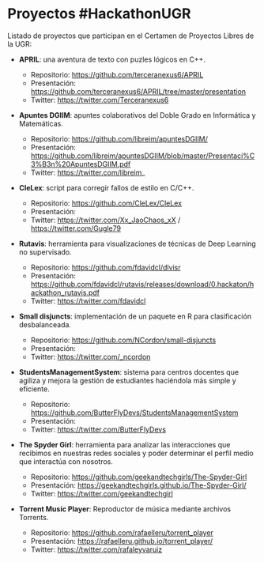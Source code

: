 # Proyectos #HackathonUGR

Listado de proyectos que participan en el Certamen de Proyectos Libres de la UGR:

- **APRIL**: una aventura de texto con puzles lógicos en C++.
  - Repositorio: https://github.com/terceranexus6/APRIL
  - Presentación: https://github.com/terceranexus6/APRIL/tree/master/presentation
  - Twitter: https://twitter.com/Terceranexus6

- **Apuntes DGIIM**: apuntes colaborativos del Doble Grado en Informática y Matemáticas.
  - Repositorio: https://github.com/libreim/apuntesDGIIM/
  - Presentación: https://github.com/libreim/apuntesDGIIM/blob/master/Presentaci%C3%B3n%20ApuntesDGIIM.pdf
  - Twitter: https://twitter.com/libreim_

- **CleLex**: script para corregir fallos de estilo en C/C++.
  - Repositorio: https://github.com/CleLex/CleLex
  - Presentación:
  - Twitter: https://twitter.com/Xx_JaoChaos_xX / https://twitter.com/Gugle79

- **Rutavis**: herramienta para visualizaciones de técnicas de Deep Learning no supervisado.
  - Repositorio: https://github.com/fdavidcl/dlvisr
  - Presentación: https://github.com/fdavidcl/rutavis/releases/download/0.hackaton/hackathon_rutavis.pdf
  - Twitter: https://twitter.com/fdavidcl

- **Small disjuncts**: implementación de un paquete en R para clasificación desbalanceada.
  - Repositorio: https://github.com/NCordon/small-disjuncts
  - Presentación:
  - Twitter: https://twitter.com/_ncordon

- **StudentsManagementSystem**: sistema para centros docentes que agiliza y mejora la gestión de estudiantes haciéndola más simple y eficiente.
  - Repositorio: https://github.com/ButterFlyDevs/StudentsManagementSystem
  - Presentación:
  - Twitter: https://twitter.com/ButterFlyDevs

- **The Spyder Girl**: herramienta para analizar las interacciones que recibimos en nuestras redes sociales y poder determinar el perfil medio que interactúa con nosotros.
  - Repositorio: https://github.com/geekandtechgirls/The-Spyder-Girl
  - Presentación: https://geekandtechgirls.github.io/The-Spyder-Girl/
  - Twitter: https://twitter.com/geekandtechgirl

- **Torrent Music Player**: Reproductor de música mediante archivos Torrents.
  - Repositorio: https://github.com/rafaelleru/torrent_player
  - Presentación: https://rafaelleru.github.io/torrent_player/
  - Twitter: https://twitter.com/rafaleyvaruiz
